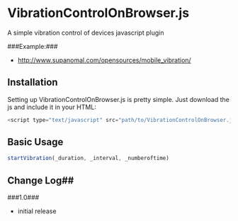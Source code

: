 # VibrationControlOnBrowser.js #

A simple vibration control of devices javascript plugin

###Example:###
- http://www.supanomal.com/opensources/mobile_vibration/




## Installation ##
Setting up VibrationControlOnBrowser.js is pretty simple. Just download the js and include it in your HTML:

```javascript
<script type="text/javascript" src="path/to/VibrationControlOnBrowser.js"></script>
```

## Basic Usage ##

```javascript
startVibration(_duration, _interval, _numberoftime)
```


## Change Log##

###1.0###
* initial release